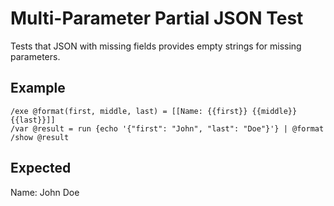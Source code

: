 # Multi-Parameter Partial JSON Test

Tests that JSON with missing fields provides empty strings for missing parameters.

## Example

```mlld
/exe @format(first, middle, last) = [[Name: {{first}} {{middle}} {{last}}]]
/var @result = run {echo '{"first": "John", "last": "Doe"}'} | @format
/show @result
```

## Expected

Name: John  Doe